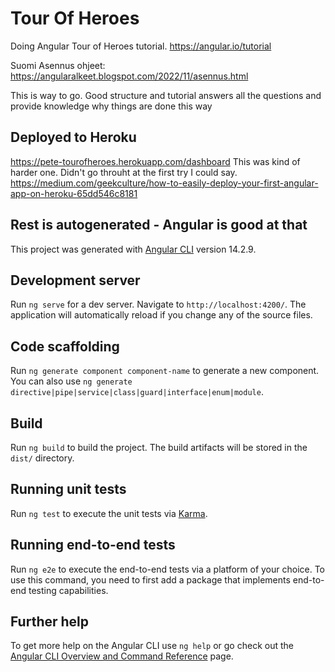 # Tour Of Heroes

Doing Angular Tour of Heroes tutorial. 
https://angular.io/tutorial

Suomi Asennus ohjeet: https://angularalkeet.blogspot.com/2022/11/asennus.html

This is way to go. Good structure and tutorial answers all the questions and provide knowledge why things are done this way

## Deployed to Heroku
https://pete-tourofheroes.herokuapp.com/dashboard
This was kind of harder one. Didn't go throuht at the first try I could say.
https://medium.com/geekculture/how-to-easily-deploy-your-first-angular-app-on-heroku-65dd546c8181

## Rest is autogenerated - Angular is good at that

This project was generated with [Angular CLI](https://github.com/angular/angular-cli) version 14.2.9.

## Development server

Run `ng serve` for a dev server. Navigate to `http://localhost:4200/`. The application will automatically reload if you change any of the source files.

## Code scaffolding

Run `ng generate component component-name` to generate a new component. You can also use `ng generate directive|pipe|service|class|guard|interface|enum|module`.

## Build

Run `ng build` to build the project. The build artifacts will be stored in the `dist/` directory.

## Running unit tests

Run `ng test` to execute the unit tests via [Karma](https://karma-runner.github.io).

## Running end-to-end tests

Run `ng e2e` to execute the end-to-end tests via a platform of your choice. To use this command, you need to first add a package that implements end-to-end testing capabilities.

## Further help

To get more help on the Angular CLI use `ng help` or go check out the [Angular CLI Overview and Command Reference](https://angular.io/cli) page.
